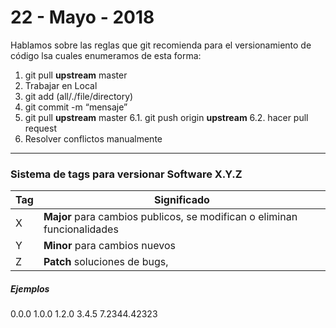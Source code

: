 # 22 - Mayo - 2018
Hablamos sobre las reglas que git recomienda para el versionamiento de código
lsa cuales enumeramos de esta forma:
1. git pull **upstream** master
2. Trabajar en Local
3. git add (all/./file/directory)
4. git commit -m “mensaje”
5. git pull **upstream** master
6.1. git push origin **upstream**
6.2. hacer pull request
7. Resolver conflictos manualmente

---
### Sistema de tags para versionar Software X.Y.Z
| Tag | Significado |
| ------ | ------ |
| X |  **Major** para cambios publicos, se modifican o eliminan funcionalidades| 
| Y |  **Minor** para cambios nuevos |
| Z |  **Patch** soluciones de bugs, |

#####   Ejemplos
0.0.0
1.0.0
1.2.0
3.4.5
7.2344.42323



